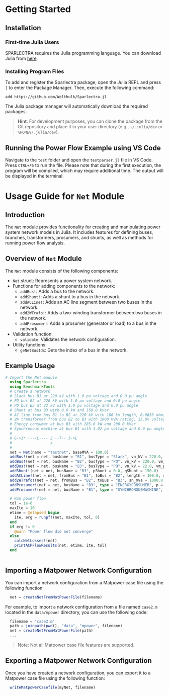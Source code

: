 # Getting Started

## Installation
### First-time Julia Users
SPARLECTRA requires the Julia programming language. You can download Julia from [here](https://julialang.org/downloads/).

### Installing Program Files
To add and register the Sparlectra package, open the Julia REPL and press `]` to enter the Package Manager. Then, execute the following command:

```
add https://github.com/Welthulk/Sparlectra.jl
```	

The Julia package manager will automatically download the required packages.

> **Hint**: 
For development purposes, you can clone the package from the Git repository and place it in your user directory (e.g., `~/.julia/dev` or `%HOME%/.julia/dev`).

## Running the Power Flow Example using VS Code
Navigate to the `test` folder and open the `testparser.jl` file in VS Code. Press `CTRL+F5` to run the file. Please note that during the first execution, the program will be compiled, which may require additional time. The output will be displayed in the terminal.

# Usage Guide for `Net` Module

## Introduction
The `Net` module provides functionality for creating and manipulating power system network models in Julia. It includes features for defining buses, branches, transformers, prosumers, and shunts, as well as methods for running power flow analysis.

## Overview of `Net` Module

The `Net` module consists of the following components:

- `Net` struct: Represents a power system network.
- Functions for adding components to the network:
  - `addBus!`: Adds a bus to the network.
  - `addShunt!`: Adds a shunt to a bus in the network.
  - `addACLine!`: Adds an AC line segment between two buses in the network.
  - `add2WTrafo!`: Adds a two-winding transformer between two buses in the network.
  - `addProsumer!`: Adds a prosumer (generator or load) to a bus in the network.
- Validation function:
  - `validate`: Validates the network configuration.
- Utility functions:
  - `geNetBusIdx`: Gets the index of a bus in the network.

## Example Usage

```julia
# Import the Net module
  using Sparlectra
  using BenchmarkTools
  # Create a network
  # Slack bus B1 at 220 kV with 1.0 pu voltage and 0.0 pu angle
  # PQ bus B2 at 220 kV with 1.0 pu voltage and 0.0 pu angle
  # PQ bus B3 at 22 kV with 1.0 pu voltage and 0.0 pu angle
  # Shunt at bus B3 with 0.0 kW and 150.0 kVar
  # AC line from bus B1 to B2 at 220 kV with 100 km length, 0.0653 ohm/km resistance, 0.398 ohm/km reactance, 9.08 nF/km capacitance, and 0.0 power factor
  # 2W transformer from bus B2 to B3 with 1000 MVA rating, 13.0% voltage ratio, 0.28% resistance, 20.0 kW power factor, and 0.06% no-load current
  # Energy consumer at bus B3 with 285.0 kW and 200.0 kVar
  # Synchronous machine at bus B1 with 1.02 pu voltage and 0.0 pu angle
  #
  # G->1* ----L---- 2 --T-- 3->L
  #                 x
  #   
  net = Net(name = "testnet", baseMVA = 100.0)
  addBus!(net = net, busName = "B1", busType = "Slack", vn_kV = 220.0, vm_pu = 1.0, va_deg = 0.0)
  addBus!(net = net, busName = "B2", busType = "PQ", vn_kV = 220.0, vm_pu = 1.0, va_deg = 0.0)
  addBus!(net = net, busName = "B3", busType = "PQ", vn_kV = 22.0, vm_pu = 1.0, va_deg = 0.0)
  addShunt!(net = net, busName = "B3", pShunt = 0.0, qShunt = 150.0)
  addACLine!(net = net, fromBus = "B1", toBus = "B2", length = 100.0, r = 0.0653, x = 0.398, c_nf_per_km = 9.08, tanδ = 0.0)
  add2WTrafo!(net = net, fromBus = "B2", toBus = "B3", sn_mva = 1000.0, vk_percent = 13.0, vkr_percent = 0.28, pfe_kw = 20.0, i0_percent = 0.06)
  addProsumer!(net = net, busName = "B3", type = "ENERGYCONSUMER", p = 285.0, q = 200.0)
  addProsumer!(net = net, busName = "B1", type = "SYNCHRONOUSMACHINE", referencePri = "B1", vm_pu = 1.02, va_deg = 0.0)

  # Run power flow
  tol = 1e-6
  maxIte = 10  
  etime = @elapsed begin
    ite, erg = runpf!(net, maxIte, tol, 0)
  end
  if erg != 0
    @warn "Power flow did not converge"        
  else
    calcNetLosses!(net)
    printACPFlowResults(net, etime, ite, tol)
  end
  
```
## Importing a Matpower Network Configuration
You can import a network configuration from a Matpower case file using the following function:
```julia
  net = createNetFromMatPowerFile(filename)
```
For example, to import a network configuration from a file named `case2.m` located in the `data/mpower` directory, you can use the following code:
```julia
  filename = "case2.m"
  path = joinpath(pwd(), "data", "mpower", filename)  
  net = createNetFromMatPowerFile(path)
  ...
```
> Note: Not all Matpower case file features are supported.

## Exporting a Matpower Network Configuration
Once you have created a network configuration, you can export it to a Matpower case file using the following function:
```julia
  writeMatpowerCasefile(myNet, filename)
```






